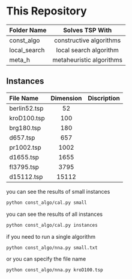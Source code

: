 # This Repository

| Folder Name         | Solves TSP With           |
|:--------------------|:-------------------------:|
| const_algo          | constructive algorithms   |
| local_search        | local search algorithm    |
| meta_h              | metaheuristic algorithms  |

## Instances

| File Name           | Dimension        | Discription      |
|:--------------------|:----------------:|:----------------:|
| berlin52.tsp        |               52 |                  |
| kroD100.tsp         |              100 |                  |
| brg180.tsp          |              180 |                  |
| d657.tsp            |              657 |                  |
| pr1002.tsp          |             1002 |                  |
| d1655.tsp           |             1655 |                  |
| fl3795.tsp          |             3795 |                  |
| d15112.tsp          |            15112 |                  |

you can see the results of small instances
```bash
python const_algo/cal.py small
```

you can see the results of all instances
```bash
python const_algo/cal.py instances
```

if you need to run a single algorithm
```bash
python const_algo/nna.py small.txt
```
or you can specify the file name
```bash
python const_algo/nna.py kroD100.tsp
```
